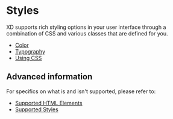 # Styles

XD supports rich styling options in your user interface through a combination of CSS and various classes that are defined for you.

* [Color](./color.md)
* [Typography](./typography.md)
* [Using CSS](./using-css.md)

## Advanced information

For specifics on what is and isn't supported, please refer to:

* [Supported HTML Elements](/reference/uxp/ui-html-index.md)
* [Supported Styles](/reference/ui/styles/using-css.md)
